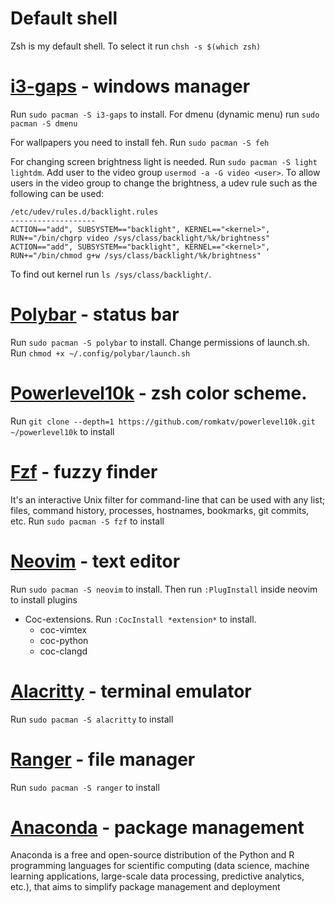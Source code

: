 # Default shell

Zsh is my default shell. To select it run `chsh -s $(which zsh)`

# [i3-gaps](https://github.com/Airblader/i3) - windows manager

Run `sudo pacman -S i3-gaps` to install. For dmenu (dynamic menu) run `sudo pacman -S dmenu`

For wallpapers you need to install feh. Run `sudo pacman -S feh`

For changing screen brightness light is needed. Run `sudo pacman -S light lightdm`. Add user to the video group `usermod -a -G video <user>`. To allow users in the video group to change the brightness, a udev rule such as the following can be used:

```
/etc/udev/rules.d/backlight.rules
-------------------
ACTION=="add", SUBSYSTEM=="backlight", KERNEL=="<kernel>", RUN+="/bin/chgrp video /sys/class/backlight/%k/brightness"
ACTION=="add", SUBSYSTEM=="backlight", KERNEL=="<kernel>", RUN+="/bin/chmod g+w /sys/class/backlight/%k/brightness"
```

To find out kernel run `ls /sys/class/backlight/`.

# [Polybar](https://github.com/polybar/polybar) - status bar

Run `sudo pacman -S polybar` to install. Change permissions of launch.sh. Run `chmod +x ~/.config/polybar/launch.sh`

# [Powerlevel10k](https://github.com/romkatv/powerlevel10k) - zsh color scheme.

Run `git clone --depth=1 https://github.com/romkatv/powerlevel10k.git ~/powerlevel10k` to install

# [Fzf](https://github.com/junegunn/fzf) - fuzzy finder

It's an interactive Unix filter for command-line that can be used with any list; files, command history, processes, hostnames, bookmarks, git commits, etc.
Run `sudo pacman -S fzf` to install

# [Neovim](https://github.com/neovim/neovim) - text editor

Run `sudo pacman -S neovim` to install. Then run `:PlugInstall` inside neovim to install plugins
- Coc-extensions. Run `:CocInstall *extension*` to install.
    + coc-vimtex
    + coc-python
    + coc-clangd

# [Alacritty](https://github.com/alacritty/alacritty) - terminal emulator
Run `sudo pacman -S alacritty` to install

# [Ranger](https://github.com/ranger/ranger) - file manager

Run `sudo pacman -S ranger` to install

# [Anaconda](https://www.anaconda.com/) - package management

Anaconda is a free and open-source distribution of the Python and R programming languages for scientific computing (data science, machine learning applications, large-scale data processing, predictive analytics, etc.), that aims to simplify package management and deployment

